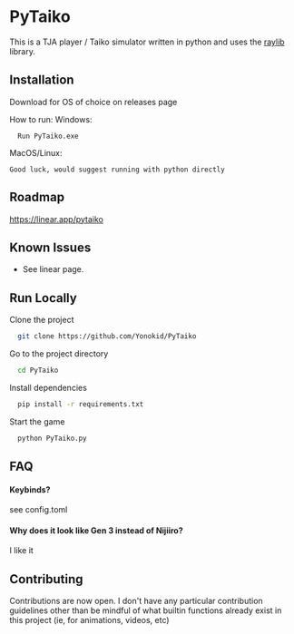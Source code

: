 
# PyTaiko

This is a TJA player / Taiko simulator written in python and uses the [raylib](https://www.raylib.com/) library.


## Installation

Download for OS of choice on releases page

How to run:
Windows:
```
  Run PyTaiko.exe
```
MacOS/Linux:
```
Good luck, would suggest running with python directly
```

## Roadmap

https://linear.app/pytaiko


## Known Issues

- See linear page.
## Run Locally

Clone the project

```bash
  git clone https://github.com/Yonokid/PyTaiko
```

Go to the project directory

```bash
  cd PyTaiko
```

Install dependencies

```bash
  pip install -r requirements.txt
```

Start the game

```bash
  python PyTaiko.py
```



## FAQ

#### Keybinds?

see config.toml

#### Why does it look like Gen 3 instead of Nijiiro?

I like it


## Contributing

Contributions are now open. I don't have any particular contribution guidelines other than be mindful of what builtin functions already exist in this project (ie, for animations, videos, etc)
